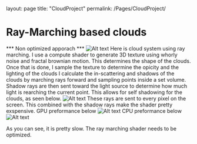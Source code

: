layout: page
title: "CloudProject"
permalink: /Pages/CloudProject/

# Ray-Marching based clouds
*** Non optimized apporach ***
![Alt text](file:///Screenshot%202023-05-03%20215210.png)
Here is cloud system using ray marching. I use a compute shader to generate 3D texture using whorly noise and fractal brownian motion.
This determines the shape of the clouds. Once that is done, I sample the texture to determine the opicity and the lighting of the clouds
I calculate the in-scattering and shadows of the clouds by marching rays forward and sampling points inside a set volume. Shadow rays
are then sent toward the light source to determine how much light is rearching the current point. This allows for self shadowing
for the clouds, as seen below.
![Alt text](file:///CloudRotateClip.gif)
These rays are sent to every pixel on the screen. This combined with the shadow rays make the shader pretty exspensive.
GPU preformance below
![Alt text](file:///Current%20Preformance%20GPU.jpg)
CPU preformance below
![Alt text](file:///Current%20Preformance.jpg)

As you can see, it is pretty slow. The ray marching shader needs to be optimized.